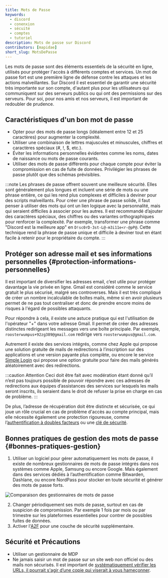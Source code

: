 ```yaml
---
title: Mots de Passe
keywords:
  - discord
  - conenxion
  - sécuité
  - comptes
  - tutoriel
description: Mots de passe sur Discord
contributors: [mapidae]
short_slug: MotsDePasse
---
```


Les mots de passe sont des éléments essentiels de la sécurité en ligne, utilisés pour protéger l'accès à différents comptes et services. Un mot de passe fort est une première ligne de défense contre les attaques et les actions malveillantes. Sur Discord il est essentiel de garantir une sécurité très importante sur son compte, d'autant plus pour les utilisateurs qui communiquent sur des serveurs publics ou qui ont des permissions sur des serveurs. Pour soi, pour nos amis et nos serveurs, il est important de redoubler de prudence.

## Caractéristiques d'un bon mot de passe

- Opter pour des mots de passe longs (idéalement entre 12 et 25 caractères) pour augmenter la complexité.
- Utiliser une combinaison de lettres majuscules et minuscules, chiffres et caractères spéciaux (#, !, $, etc.).
- Éviter les informations personnelles évidentes comme les noms, dates de naissance ou mots de passe courants.
- Utiliser des mots de passe différents pour chaque compte pour éviter la compromission en cas de fuite de données. Privilégier les phrases de passe plutôt que des schémas prévisibles.

:::note
Les phrases de passe offrent souvent une meilleure sécurité. Elles sont généralement plus longues et incluent une série de mots ou une phrase entière, ce qui les rend plus complexes et difficiles à deviner pour des scripts malveillants. Pour créer une phrase de passe solide, il faut penser à utiliser des mots qui ont un lien logique avec la personnalité, mais qui seraient difficiles à associer pour les autres. Il est recommandé d’ajouter des caractères spéciaux, des chiffres ou des variantes orthographiques pour renforcer la complexité. 
Par exemple, transformer une phrase comme "Discord est la meilleure app" en `D!sc0rD-3st-L@-m3i11e<r-@pP@`. Cette technique rend la phrase de passe unique et difficile à deviner tout en étant facile à retenir pour le propriétaire du compte.
:::

## Protéger son adresse mail et ses informations personnelles {#protection-informations-personnelles}

Il est important de diversifier les adresses email, c’est utile pour protéger davantage la vie privée en ligne. Gmail est considéré comme le service gratuit le plus sécurisé, malgré ses controverses. Mais il est très compliqué de créer un nombre incalculable de boîtes mails, même si en avoir plusieurs permet de ne pas tout centraliser et donc de prendre encore moins de risques à l'égard de possibles attaquants.

Pour répondre à cela, il existe une astuce pratique qui est l'utilisation de l'opérateur "+" dans votre adresse Gmail. Il permet de créer des adresses distinctes redirigeant les messages vers une boîte principale. Par exemple, `roosterwumpus+92zg389@gmail.com` redirige vers `roosterwumpus@gmail.com`. 

Autrement il existe des services intégrés, comme chez Apple qui propose une solution gratuite de mails de redirections à l’inscription sur des applications et une version payante plus complète, ou encore le service [Simple Login](https://simplelogin.io) qui propose une option gratuite pour faire des mails générés aléatoirement avec des redirections. 

:::caution Attention
Ceci doit être fait avec modération étant donné qu’il n’est pas toujours possible de pouvoir répondre avec ces adresses de redirections aux équipes d’assistances des services sur lesquels les mails seront inscrits, ils seraient dans le droit de refuser la prise en charge en cas de problème.
:::

De plus, l’adresse de récupération doit être distincte et sécurisée, ce qui joue un rôle crucial en cas de problème d'accès au compte principal, mais elle nécessite également une protection rigoureuse, comme l’[authentification à doubles facteurs](/wiki/compte-utilisateur/authentification/a2f) ou une [clé de sécurité](/wiki/compte-utilisateur/authentification/cles-securite-passkeys). 

## Bonnes pratiques de gestion des mots de passe {#bonnes-pratiques-gestion}

1. Utiliser un logiciel pour gérer automatiquement les mots de passe, il existe de nombreux gestionnaires de mots de passe intégrés dans nos systèmes comme Apple, Samsung ou encore Google. Mais également dans des services dédiés à l’authentification comme Bitwarden, Dashlane, ou encore NordPass pour stocker en toute sécurité et générer des mots de passe forts. 

![Comparaison des gestionnaires de mots de passe](https://i.dfr.gg/aRZ6.png)

2. Changer périodiquement ses mots de passe, surtout en cas de suspicion de compromission. Par exemple 1 fois par mois ou par trimestre sur les plateformes essentielles pour contrer de possibles fuites de données.
3. Activer l'[A2F](/wiki/compte-utilisateur/authentification/a2f) pour une couche de sécurité supplémentaire.

## Sécurité et Précautions
- Utiliser un gestionnaire de MDP
- Ne jamais saisir un mot de passe sur un site web non officiel ou des mails non sécurisés. Il est important de [systématiquement vérifier les URLs, il pourrait s'agir d’une copie qui viserait à vous hameçonner](/blog/2023/11/26/arnaque-page-connexion).

